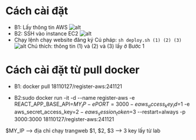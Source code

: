 # Cách cài đặt
-	B1: Lấy thông tin AWS
 ![alt](https://res.cloudinary.com/ute18110127/image/upload/v1639643696/DB/1_pzfcrw.png)
-	B2: SSH vào instance EC2
 ![alt](https://res.cloudinary.com/ute18110127/image/upload/v1639643706/DB/2_az2gda.png)
-	Chạy lệnh chạy website đăng ký
Cú pháp: `sh deploy.sh (1) (2) (3)`
 ![alt](https://res.cloudinary.com/ute18110127/image/upload/v1639643706/DB/3_rmzbpx.png)
Chú thích: thông tin (1) và (2) và (3) lấy ở Bước 1
# Cách cài đặt từ pull docker
-	B1: docker pull 18110127/register-aws:241121

-	B2:sudo docker run -it -d --name register-aws -e REACT_APP_BASE_API=$MY_IP -e PORT=3000 -e aws_access_key_id=$1 -e aws_secret_access_key=$2 -e aws_session_token=$3 --restart=always -p 3000:3000 18110127/register-aws:241121

$MY_IP --> địa chỉ chạy trangweb
$1, $2, $3 --> 3 key lấy từ lab

 




